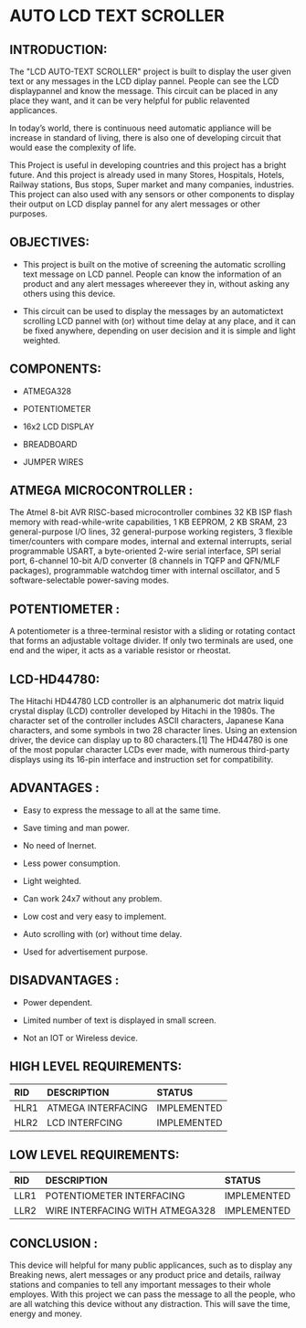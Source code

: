 # AUTO LCD TEXT SCROLLER

## INTRODUCTION:

The "LCD AUTO-TEXT SCROLLER" project is built to display the user given text or any messages in the LCD diplay pannel. People can see the LCD displaypannel and know the message. This circuit can be placed in any place they want, and it can be very helpful for public relavented applicances.

In today’s world, there is continuous need automatic appliance will be increase in standard of living, there is also one of developing circuit that would ease the complexity of life. 

This Project is useful in developing countries and this project has a bright future.
And this project is already used in many Stores, Hospitals, Hotels, Railway stations, Bus stops, Super market and many companies, industries. This project can also used with any sensors or other components to display their output on LCD display pannel for any alert messages or other purposes.

## OBJECTIVES:

* This project is built on the motive of screening the automatic scrolling text message on LCD pannel. People can know the information of an product and any alert messages whereever they in, without asking any others using this device. 

* This circuit can be used to display the messages by an automatictext scrolling LCD pannel with (or) without time delay at any place, and it can be fixed anywhere, depending on user decision and it is simple and light weighted.

## COMPONENTS:

* ATMEGA328

* POTENTIOMETER

* 16x2 LCD DISPLAY

* BREADBOARD

* JUMPER WIRES


## ATMEGA MICROCONTROLLER :

The Atmel 8-bit AVR RISC-based microcontroller combines 32 KB ISP flash memory with read-while-write capabilities, 1 KB EEPROM, 2 KB SRAM, 23 general-purpose I/O lines, 32 general-purpose working registers, 3 flexible timer/counters with compare modes, internal and external interrupts, serial programmable USART, a byte-oriented 2-wire serial interface, SPI serial port, 6-channel 10-bit A/D converter (8 channels in TQFP and QFN/MLF packages), programmable watchdog timer with internal oscillator, and 5 software-selectable power-saving modes.


## POTENTIOMETER :

A potentiometer is a three-terminal resistor with a sliding or rotating contact that forms an adjustable voltage divider. If only two terminals are used, one end and the wiper, it acts as a variable resistor or rheostat.


## LCD-HD44780:

The Hitachi HD44780 LCD controller is an alphanumeric dot matrix liquid crystal display (LCD) controller developed by Hitachi in the 1980s. The character set of the controller includes ASCII characters, Japanese Kana characters, and some symbols in two 28 character lines. Using an extension driver, the device can display up to 80 characters.[1] The HD44780 is one of the most popular character LCDs ever made, with numerous third-party displays using its 16-pin interface and instruction set for compatibility.

## ADVANTAGES :

* Easy to express the message to all at the same time.

* Save timing and man power.

* No need of Inernet.

* Less power consumption.

* Light weighted.

* Can work 24x7 without any problem.

* Low cost and very easy to implement.

* Auto scrolling with (or) without time delay.

* Used for advertisement purpose.

## DISADVANTAGES :

* Power dependent.

* Limited number of text is displayed in small screen.

* Not an IOT or Wireless device.


## HIGH LEVEL REQUIREMENTS:

|RID|DESCRIPTION|STATUS|
|:--|:----------|:-----|
|HLR1|ATMEGA INTERFACING|IMPLEMENTED|
|HLR2|LCD INTERFCING|IMPLEMENTED|

## LOW LEVEL REQUIREMENTS:

|RID|DESCRIPTION|STATUS|
|:--|:----------|:-----|
|LLR1| POTENTIOMETER INTERFACING | IMPLEMENTED|
|LLR2|WIRE INTERFACING WITH ATMEGA328| IMPLEMENTED|


## CONCLUSION :
 This device will helpful for many public applicances, such as to display any Breaking news, alert messages or any product price and details, railway stations and companies to tell any important messages to their whole employes.
 With this project we can pass the message to all the people, who are all watching this device without any distraction. This will save the time, energy and money.
